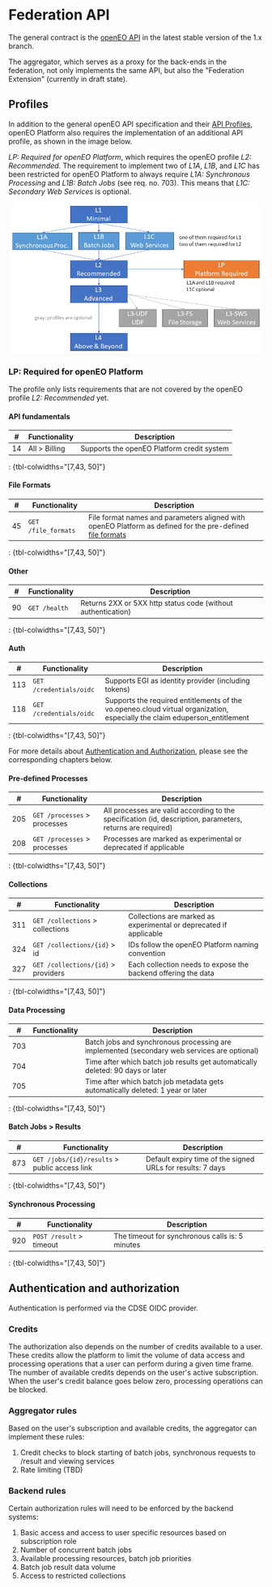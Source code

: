 # Federation API

The general contract is the [openEO API](https://api.openeo.org) in the latest stable version of the 1.x branch.

The aggregator, which serves as a proxy for the back-ends in the federation, not only implements the same API, but also the "Federation Extension" (currently in draft state).

## Profiles

In addition to the general openEO API specification and their [API Profiles](https://openeo.org/documentation/1.0/developers/profiles/api.html),
openEO Platform also requires the implementation of an additional API profile, as shown in the image below.

*LP: Required for openEO Platform*, which requires the openEO profile *L2: Recommended*.
The requirement to implement two of *L1A*, *L1B*, and *L1C* has been restricted for openEO Platform to always require *L1A: Synchronous Processing* and *L1B: Batch Jobs* (see req. no. 703). 
This means that *L1C: Secondary Web Services* is optional.

![An overview of the openEO and openEO Platform API profiles.](./profiles/api.png)

### LP: Required for openEO Platform

The profile only lists requirements that are not covered by the openEO profile *L2: Recommended* yet.

#### API fundamentals

| # | Functionality | Description |
| -- | -- | -- |
| 14 | All > Billing | Supports the openEO Platform credit system |
: {tbl-colwidths="[7,43, 50]"}

#### File Formats

| # | Functionality | Description |
| -- | -- | -- |
| 45 | `GET /file_formats` | File format names and parameters aligned with openEO Platform as defined for the pre-defined [file formats](./fileformats.md) |
: {tbl-colwidths="[7,43, 50]"}

#### Other

| # | Functionality | Description |
| -- | -- | -- |
| 90 | `GET /health` | Returns 2XX or 5XX http status code (without authentication) |
: {tbl-colwidths="[7,43, 50]"}

#### Auth

| # | Functionality | Description |
| -- | -- | -- |
| 113 | `GET /credentials/oidc` | Supports EGI as identity provider (including tokens) |
| 118 | `GET /credentials/oidc` | Supports the required entitlements of the vo.openeo.cloud virtual organization, especially the claim eduperson_entitlement |
: {tbl-colwidths="[7,43, 50]"}

For more details about [Authentication and Authorization](#authentication-and-authorization), please see the corresponding chapters below.

#### Pre-defined Processes

| # | Functionality | Description |
| -- | -- | -- |
| 205 | `GET /processes` > processes | All processes are valid according to the specification (id, description, parameters, returns are required) |
| 208 | `GET /processes` > processes | Processes are marked as experimental or deprecated if applicable |
: {tbl-colwidths="[7,43, 50]"}

#### Collections

| # | Functionality | Description |
| -- | -- | -- |
| 311 | `GET /collections` > collections | Collections are marked as experimental or deprecated if applicable |
| 324 | `GET /collections/{id}` > id | IDs follow the openEO Platform naming convention |
| 327 | `GET /collections/{id}` > providers | Each collection needs to expose the backend offering the data |
: {tbl-colwidths="[7,43, 50]"}

#### Data Processing

| # | Functionality | Description |
| -- | -- | -- |
| 703 |  | Batch jobs and synchronous processing are implemented (secondary web services are optional) |
| 704 |  | Time after which batch job results get automatically deleted: 90 days or later |
| 705 |  | Time after which batch job metadata gets automatically deleted: 1 year or later |
: {tbl-colwidths="[7,43, 50]"}

#### Batch Jobs > Results

| # | Functionality | Description |
| -- | -- | -- |
| 873 | `GET /jobs/{id}/results` > public access link | Default expiry time of the signed URLs for results: 7 days |
: {tbl-colwidths="[7,43, 50]"}

#### Synchronous Processing

| # | Functionality | Description |
| -- | -- | -- |
| 920 | `POST /result` > timeout | The timeout for synchronous calls is: 5 minutes |
: {tbl-colwidths="[7,43, 50]"}

## Authentication and authorization

Authentication is performed via the CDSE OIDC provider.

### Credits

The authorization also depends on the number of credits available to a user. 
These credits allow the platform to limit the volume of data access and processing operations that a user can perform during a given time frame. 
The number of available credits depends on the user's active subscription.
When the user's credit balance goes below zero, processing operations can be blocked.

### Aggregator rules

Based on the user's subscription and available credits, the aggregator can implement these rules:

1. Credit checks to block starting of batch jobs, synchronous requests to /result and viewing services
2. Rate limiting (TBD)

### Backend rules

Certain authorization rules will need to be enforced by the backend systems:

1. Basic access and access to user specific resources based on subscription role
2. Number of concurrent batch jobs
3. Available processing resources, batch job priorities
4. Batch job result data volume
5. Access to restricted collections
